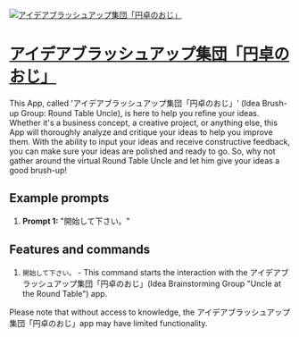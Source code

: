 [![アイデアブラッシュアップ集団「円卓のおじ」](https://files.oaiusercontent.com/file-MM0LUABUvL6eX9xeYjspPc0k?se=2123-10-19T16%3A56%3A05Z&sp=r&sv=2021-08-06&sr=b&rscc=max-age%3D31536000%2C%20immutable&rscd=attachment%3B%20filename%3Dtfs137_Knights_of_the_Round_Table_composed_of_old_men_04606f59-ce5c-4184-83f3-68488fb74f4c.png&sig=jrhrIosusVPtLlVCVjPSmBF52OhI0AJ9lmQalr7KBdk%3D)](https://chat.openai.com/g/g-rMZVm3oXO-aideaburatusiyuatupuji-tuan-yuan-zhuo-noozi)

# [アイデアブラッシュアップ集団「円卓のおじ」](https://chat.openai.com/g/g-rMZVm3oXO-aideaburatusiyuatupuji-tuan-yuan-zhuo-noozi)

This App, called 'アイデアブラッシュアップ集団「円卓のおじ」' (Idea Brush-up Group: Round Table Uncle), is here to help you refine your ideas. Whether it's a business concept, a creative project, or anything else, this App will thoroughly analyze and critique your ideas to help you improve them. With the ability to input your ideas and receive constructive feedback, you can make sure your ideas are polished and ready to go. So, why not gather around the virtual Round Table Uncle and let him give your ideas a good brush-up!

## Example prompts

1. **Prompt 1:** "開始して下さい。"

## Features and commands

1. `開始して下さい。` - This command starts the interaction with the アイデアブラッシュアップ集団「円卓のおじ」(Idea Brainstorming Group "Uncle at the Round Table") app.

Please note that without access to knowledge, the アイデアブラッシュアップ集団「円卓のおじ」app may have limited functionality.
